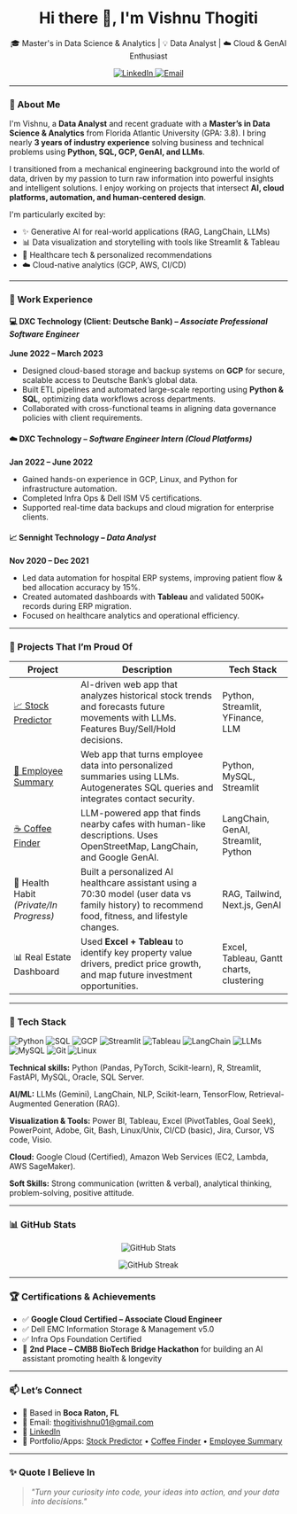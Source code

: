 <h1 align="center">Hi there 👋, I'm Vishnu Thogiti</h1>

<p align="center">
  🎓 Master's in Data Science & Analytics | 💡 Data Analyst | ☁️ Cloud & GenAI Enthusiast  
</p>

<p align="center">
  <a href="https://www.linkedin.com/in/vishnu-thogiti-52421926b/" target="_blank">
    <img src="https://img.shields.io/badge/LinkedIn-Vishnu%20Thogiti-blue?style=flat&logo=linkedin" alt="LinkedIn"/>
  </a>
  <a href="mailto:thogitivishnu01@gmail.com">
    <img src="https://img.shields.io/badge/Email-thogitivishnu01@gmail.com-red?style=flat&logo=gmail" alt="Email"/>
  </a>
</p>

---

### 🧠 About Me

I'm Vishnu, a **Data Analyst** and recent graduate with a **Master’s in Data Science & Analytics** from Florida Atlantic University (GPA: 3.8). I bring nearly **3 years of industry experience** solving business and technical problems using **Python, SQL, GCP, GenAI, and LLMs**.

I transitioned from a mechanical engineering background into the world of data, driven by my passion to turn raw information into powerful insights and intelligent solutions. I enjoy working on projects that intersect **AI, cloud platforms, automation, and human-centered design**.

I'm particularly excited by:
- ✨ Generative AI for real-world applications (RAG, LangChain, LLMs)
- 📊 Data visualization and storytelling with tools like Streamlit & Tableau
- 🏥 Healthcare tech & personalized recommendations
- ☁️ Cloud-native analytics (GCP, AWS, CI/CD)

---

### 💼 Work Experience

#### 💻 DXC Technology (Client: Deutsche Bank) – *Associate Professional Software Engineer*
**June 2022 – March 2023**
- Designed cloud-based storage and backup systems on **GCP** for secure, scalable access to Deutsche Bank’s global data.
- Built ETL pipelines and automated large-scale reporting using **Python & SQL**, optimizing data workflows across departments.
- Collaborated with cross-functional teams in aligning data governance policies with client requirements.

#### ☁️ DXC Technology – *Software Engineer Intern (Cloud Platforms)*
**Jan 2022 – June 2022**
- Gained hands-on experience in GCP, Linux, and Python for infrastructure automation.
- Completed Infra Ops & Dell ISM V5 certifications.
- Supported real-time data backups and cloud migration for enterprise clients.

#### 📈 Sennight Technology – *Data Analyst*
**Nov 2020 – Dec 2021**
- Led data automation for hospital ERP systems, improving patient flow & bed allocation accuracy by 15%.
- Created automated dashboards with **Tableau** and validated 500K+ records during ERP migration.
- Focused on healthcare analytics and operational efficiency.

---

### 🚀 Projects That I’m Proud Of

| Project | Description | Tech Stack |
|--------|-------------|------------|
| [📈 Stock Predictor](https://github.com/VishnuThogiti139/stock-Predictor) | AI-driven web app that analyzes historical stock trends and forecasts future movements with LLMs. Features Buy/Sell/Hold decisions. | Python, Streamlit, YFinance, LLM |
| [👥 Employee Summary](https://github.com/VishnuThogiti139/employee_summary) | Web app that turns employee data into personalized summaries using LLMs. Autogenerates SQL queries and integrates contact security. | Python, MySQL, Streamlit |
| [☕ Coffee Finder](https://github.com/VishnuThogiti139/Coffee_Finder) | LLM-powered app that finds nearby cafes with human-like descriptions. Uses OpenStreetMap, LangChain, and Google GenAI. | LangChain, GenAI, Streamlit, Python |
| 🧠 Health Habit *(Private/In Progress)* | Built a personalized AI healthcare assistant using a 70:30 model (user data vs family history) to recommend food, fitness, and lifestyle changes. | RAG, Tailwind, Next.js, GenAI |
| 📊 Real Estate Dashboard | Used **Excel + Tableau** to identify key property value drivers, predict price growth, and map future investment opportunities. | Excel, Tableau, Gantt charts, clustering |

---

### 🧰 Tech Stack

![Python](https://img.shields.io/badge/Python-3776AB?style=for-the-badge&logo=python&logoColor=white)
![SQL](https://img.shields.io/badge/SQL-005C84?style=for-the-badge&logo=postgresql&logoColor=white)
![GCP](https://img.shields.io/badge/GCP-4285F4?style=for-the-badge&logo=googlecloud&logoColor=white)
![Streamlit](https://img.shields.io/badge/Streamlit-FF4B4B?style=for-the-badge&logo=streamlit&logoColor=white)
![Tableau](https://img.shields.io/badge/Tableau-E97627?style=for-the-badge&logo=tableau&logoColor=white)
![LangChain](https://img.shields.io/badge/LangChain-GenAI-green?style=for-the-badge)
![LLMs](https://img.shields.io/badge/LLMs-Gemini-informational?style=for-the-badge&logo=openai)
![MySQL](https://img.shields.io/badge/MySQL-00000F?style=for-the-badge&logo=mysql&logoColor=white)
![Git](https://img.shields.io/badge/Git-F05032?style=for-the-badge&logo=git&logoColor=white)
![Linux](https://img.shields.io/badge/Linux-FCC624?style=for-the-badge&logo=linux&logoColor=black)

**Technical skills:** Python (Pandas, PyTorch, Scikit-learn), R, Streamlit, FastAPI, MySQL, Oracle, SQL Server.

**AI/ML:** LLMs (Gemini), LangChain, NLP, Scikit-learn, TensorFlow, Retrieval-Augmented Generation (RAG).

**Visualization & Tools:** Power BI, Tableau, Excel (PivotTables, Goal Seek), PowerPoint, Adobe, Git, Bash, Linux/Unix, CI/CD (basic), Jira, Cursor, VS code, Visio.

**Cloud:** Google Cloud (Certified), Amazon Web Services (EC2, Lambda, AWS SageMaker).

**Soft Skills:** Strong communication (written & verbal), analytical thinking, problem-solving, positive attitude.

---

### 📊 GitHub Stats

<p align="center">
  <img src="https://github-readme-stats.vercel.app/api?username=VishnuThogiti139&show_icons=true&theme=tokyonight" alt="GitHub Stats" />
</p>
<p align="center">
  <img src="https://github-readme-streak-stats.herokuapp.com?user=VishnuThogiti139&theme=tokyonight" alt="GitHub Streak" />
</p>

---

### 🏆 Certifications & Achievements
- ✅ **Google Cloud Certified – Associate Cloud Engineer**
- ✅ Dell EMC Information Storage & Management v5.0
- ✅ Infra Ops Foundation Certified
- 🥈 **2nd Place – CMBB BioTech Bridge Hackathon** for building an AI assistant promoting health & longevity

---

### 📫 Let’s Connect

- 📍 Based in **Boca Raton, FL**
- 📨 Email: thogitivishnu01@gmail.com  
- 💼 [LinkedIn](https://www.linkedin.com/in/vishnu-thogiti-52421926b/)  
- 🔗 Portfolio/Apps: [Stock Predictor](https://vishnuthogiti139-stock-predictor-app-0sgqgy.streamlit.app/) • [Coffee Finder](https://vishnuthogiti139-coffee-finder-app-wmbgtr.streamlit.app/) • [Employee Summary](https://employeesummary-jdt97kuxhntmkfbsfrn6ws.streamlit.app/)

---

### ✨ Quote I Believe In

> *"Turn your curiosity into code, your ideas into action, and your data into decisions."*

